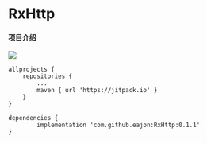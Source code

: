 # RxHttp

#### 项目介绍

[![](https://jitpack.io/v/eajon/RxHttp.svg)](https://jitpack.io/#eajon/RxHttp)

	allprojects {
		repositories {
			...
			maven { url 'https://jitpack.io' }
		}
	}
  
 	dependencies {
	        implementation 'com.github.eajon:RxHttp:0.1.1'
	}
